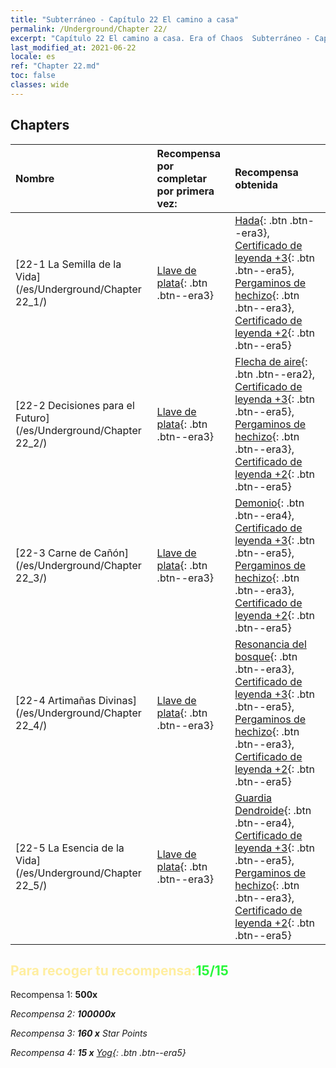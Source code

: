 ```yaml
---
title: "Subterráneo - Capítulo 22 El camino a casa"
permalink: /Underground/Chapter 22/
excerpt: "Capítulo 22 El camino a casa. Era of Chaos  Subterráneo - Capítulo 22. El camino a casa"
last_modified_at: 2021-06-22
locale: es
ref: "Chapter 22.md"
toc: false
classes: wide
---
```


## Chapters

  | Nombre |  Recompensa por completar por primera vez: | Recompensa obtenida |
  |:------------|:------------|:------------| 
  | [22-1 La Semilla de la Vida](/es/Underground/Chapter 22_1/) | [Llave de plata](/ItemsES/con_693/){: .btn .btn--era3} | [Hada](/ItemsES/unt_262/){: .btn .btn--era3}, [Certificado de leyenda +3](/ItemsES/mat_88/){: .btn .btn--era5}, [Pergaminos de hechizo](/ItemsES/con_694/){: .btn .btn--era3}, [Certificado de leyenda +2](/ItemsES/mat_81/){: .btn .btn--era5} |
  | [22-2 Decisiones para el Futuro](/es/Underground/Chapter 22_2/) | [Llave de plata](/ItemsES/con_693/){: .btn .btn--era3} | [Flecha de aire](/ItemsES/her_449/){: .btn .btn--era2}, [Certificado de leyenda +3](/ItemsES/mat_88/){: .btn .btn--era5}, [Pergaminos de hechizo](/ItemsES/con_694/){: .btn .btn--era3}, [Certificado de leyenda +2](/ItemsES/mat_81/){: .btn .btn--era5} |
  | [22-3 Carne de Cañón](/es/Underground/Chapter 22_3/) | [Llave de plata](/ItemsES/con_693/){: .btn .btn--era3} | [Demonio](/ItemsES/unt_229/){: .btn .btn--era4}, [Certificado de leyenda +3](/ItemsES/mat_88/){: .btn .btn--era5}, [Pergaminos de hechizo](/ItemsES/con_694/){: .btn .btn--era3}, [Certificado de leyenda +2](/ItemsES/mat_81/){: .btn .btn--era5} |
  | [22-4 Artimañas Divinas](/es/Underground/Chapter 22_4/) | [Llave de plata](/ItemsES/con_693/){: .btn .btn--era3} | [Resonancia del bosque](/ItemsES/her_465/){: .btn .btn--era3}, [Certificado de leyenda +3](/ItemsES/mat_88/){: .btn .btn--era5}, [Pergaminos de hechizo](/ItemsES/con_694/){: .btn .btn--era3}, [Certificado de leyenda +2](/ItemsES/mat_81/){: .btn .btn--era5} |
  | [22-5 La Esencia de la Vida](/es/Underground/Chapter 22_5/) | [Llave de plata](/ItemsES/con_693/){: .btn .btn--era3} | [Guardia Dendroide](/ItemsES/unt_203/){: .btn .btn--era4}, [Certificado de leyenda +3](/ItemsES/mat_88/){: .btn .btn--era5}, [Pergaminos de hechizo](/ItemsES/con_694/){: .btn .btn--era3}, [Certificado de leyenda +2](/ItemsES/mat_81/){: .btn .btn--era5} |


## <span style="color: #ffeea0">Para recoger tu recompensa:</span><span style="color: #27f73a">15/15</span>

 Recompensa 1:  **500x** <i class="fas fa-gem"/>

 Recompensa 2:  **100000x** <i class="fas fa-coins"/>

 Recompensa 3: **160 x** Star Points

 Recompensa 4: **15 x** [Yog](/ItemsES/her_377/){: .btn .btn--era5}

